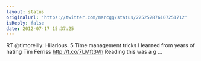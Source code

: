 ```yaml
---
layout: status
originalUrl: 'https://twitter.com/marcgg/status/225252876107251712'
isReply: false
date: 2012-07-17 15:37:25
---
```


RT @timoreilly: Hilarious. 5 Time management tricks I learned from years of hating Tim Ferriss http://t.co/7LMft3Vh Reading this was a g ...
